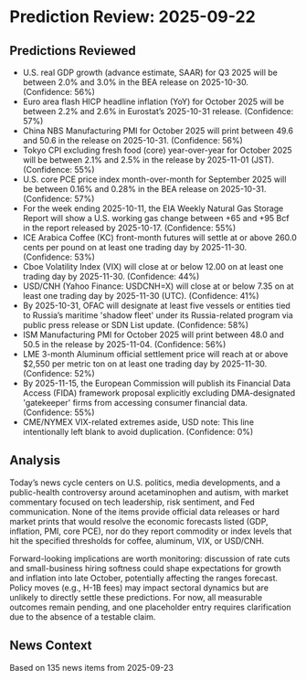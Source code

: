 # Prediction Review: 2025-09-22

## Predictions Reviewed

- U.S. real GDP growth (advance estimate, SAAR) for Q3 2025 will be between 2.0% and 3.0% in the BEA release on 2025-10-30. (Confidence: 56%)
- Euro area flash HICP headline inflation (YoY) for October 2025 will be between 2.2% and 2.6% in Eurostat’s 2025-10-31 release. (Confidence: 57%)
- China NBS Manufacturing PMI for October 2025 will print between 49.6 and 50.6 in the release on 2025-10-31. (Confidence: 56%)
- Tokyo CPI excluding fresh food (core) year-over-year for October 2025 will be between 2.1% and 2.5% in the release by 2025-11-01 (JST). (Confidence: 55%)
- U.S. core PCE price index month-over-month for September 2025 will be between 0.16% and 0.28% in the BEA release on 2025-10-31. (Confidence: 57%)
- For the week ending 2025-10-11, the EIA Weekly Natural Gas Storage Report will show a U.S. working gas change between +65 and +95 Bcf in the report released by 2025-10-17. (Confidence: 55%)
- ICE Arabica Coffee (KC) front-month futures will settle at or above 260.0 cents per pound on at least one trading day by 2025-11-30. (Confidence: 53%)
- Cboe Volatility Index (VIX) will close at or below 12.00 on at least one trading day by 2025-11-30. (Confidence: 44%)
- USD/CNH (Yahoo Finance: USDCNH=X) will close at or below 7.35 on at least one trading day by 2025-11-30 (UTC). (Confidence: 41%)
- By 2025-10-31, OFAC will designate at least five vessels or entities tied to Russia’s maritime 'shadow fleet' under its Russia-related program via public press release or SDN List update. (Confidence: 58%)
- ISM Manufacturing PMI for October 2025 will print between 48.0 and 50.5 in the release by 2025-11-04. (Confidence: 56%)
- LME 3-month Aluminum official settlement price will reach at or above $2,550 per metric ton on at least one trading day by 2025-11-30. (Confidence: 52%)
- By 2025-11-15, the European Commission will publish its Financial Data Access (FIDA) framework proposal explicitly excluding DMA-designated 'gatekeeper' firms from accessing consumer financial data. (Confidence: 55%)
- CME/NYMEX VIX-related extremes aside, USD note: This line intentionally left blank to avoid duplication. (Confidence: 0%)

## Analysis

Today’s news cycle centers on U.S. politics, media developments, and a public-health controversy around acetaminophen and autism, with market commentary focused on tech leadership, risk sentiment, and Fed communication. None of the items provide official data releases or hard market prints that would resolve the economic forecasts listed (GDP, inflation, PMI, core PCE), nor do they report commodity or index levels that hit the specified thresholds for coffee, aluminum, VIX, or USD/CNH.

Forward-looking implications are worth monitoring: discussion of rate cuts and small-business hiring softness could shape expectations for growth and inflation into late October, potentially affecting the ranges forecast. Policy moves (e.g., H-1B fees) may impact sectoral dynamics but are unlikely to directly settle these predictions. For now, all measurable outcomes remain pending, and one placeholder entry requires clarification due to the absence of a testable claim.

## News Context

Based on 135 news items from 2025-09-23
